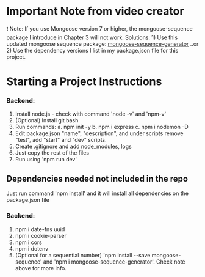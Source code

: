 # Important Note from video creator

❗ Note: If you use Mongoose version 7 or higher, the mongoose-sequence package I introduce in Chapter 3 will not work. Solutions: 1) Use this updated mongoose sequence package: [mongoose-sequence-generator](https://www.npmjs.com/package/mongoose-sequence-generator) ..or 2) Use the dependency versions I list in my package.json file for this project.

# Starting a Project Instructions

### Backend:

1. Install node.js - check with command 'node -v' and 'npm-v'
2. (Optional) Install git bash
3. Run commands:
   a. npm init -y
   b. npm i express
   c. npm i nodemon -D
4. Edit package.json "name", "description", and under scripts remove "test", add "start" and "dev" scripts.
5. Create .gitignore and add node_modules, logs
6. Just copy the rest of the files
7. Run using 'npm run dev'

## Dependencies needed not included in the repo

Just run command 'npm install' and it will install all dependencies on the package.json file

### Backend:

1. npm i date-fns uuid
2. npm i cookie-parser
3. npm i cors
4. npm i dotenv
5. (Optional for a sequential number) 'npm install --save mongoose-sequence' and 'npm i mongoose-sequence-generator'. Check note above for more info.
